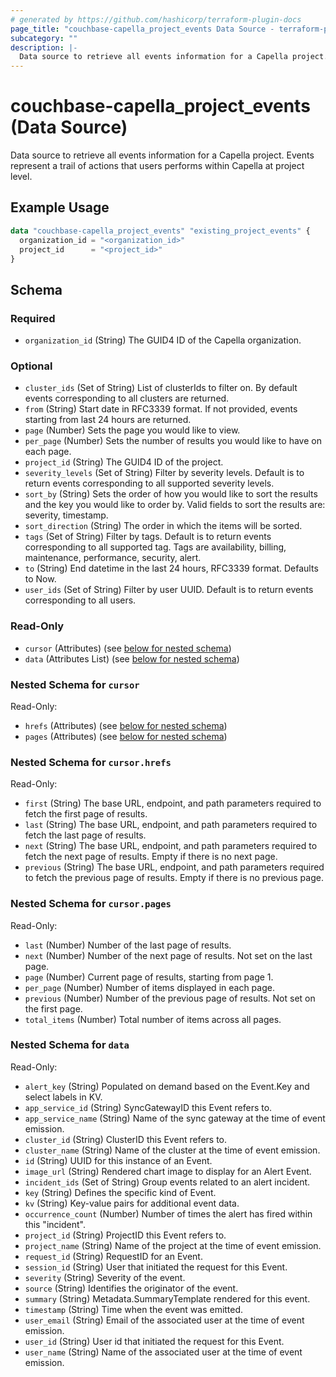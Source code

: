 ```yaml
---
# generated by https://github.com/hashicorp/terraform-plugin-docs
page_title: "couchbase-capella_project_events Data Source - terraform-provider-couchbase-capella"
subcategory: ""
description: |-
  Data source to retrieve all events information for a Capella project. Events represent a trail of actions that users performs within Capella at project level.
---
```


# couchbase-capella_project_events (Data Source)

Data source to retrieve all events information for a Capella project. Events represent a trail of actions that users performs within Capella at project level.

## Example Usage

```terraform
data "couchbase-capella_project_events" "existing_project_events" {
  organization_id = "<organization_id>"
  project_id      = "<project_id>"
}
```

<!-- schema generated by tfplugindocs -->
## Schema

### Required

- `organization_id` (String) The GUID4 ID of the Capella organization.

### Optional

- `cluster_ids` (Set of String) List of clusterIds to filter on. By default events corresponding to all clusters are returned.
- `from` (String) Start date in RFC3339 format. If not provided, events starting from last 24 hours are returned.
- `page` (Number) Sets the page you would like to view.
- `per_page` (Number) Sets the number of results you would like to have on each page.
- `project_id` (String) The GUID4 ID of the project.
- `severity_levels` (Set of String) Filter by severity levels. Default is to return events corresponding to all supported severity levels.
- `sort_by` (String) Sets the order of how you would like to sort the results and the key you would like to order by. Valid fields to sort the results are: severity, timestamp.
- `sort_direction` (String) The order in which the items will be sorted.
- `tags` (Set of String) Filter by tags. Default is to return events corresponding to all supported tag. Tags are availability, billing, maintenance, performance, security, alert.
- `to` (String) End datetime in the last 24 hours, RFC3339 format. Defaults to Now.
- `user_ids` (Set of String) Filter by user UUID. Default is to return events corresponding to all users.

### Read-Only

- `cursor` (Attributes) (see [below for nested schema](#nestedatt--cursor))
- `data` (Attributes List) (see [below for nested schema](#nestedatt--data))

<a id="nestedatt--cursor"></a>
### Nested Schema for `cursor`

Read-Only:

- `hrefs` (Attributes) (see [below for nested schema](#nestedatt--cursor--hrefs))
- `pages` (Attributes) (see [below for nested schema](#nestedatt--cursor--pages))

<a id="nestedatt--cursor--hrefs"></a>
### Nested Schema for `cursor.hrefs`

Read-Only:

- `first` (String) The base URL, endpoint, and path parameters required to fetch the first page of results.
- `last` (String) The base URL, endpoint, and path parameters required to fetch the last page of results.
- `next` (String) The base URL, endpoint, and path parameters required to fetch the next page of results. Empty if there is no next page.
- `previous` (String) The base URL, endpoint, and path parameters required to fetch the previous page of results. Empty if there is no previous page.


<a id="nestedatt--cursor--pages"></a>
### Nested Schema for `cursor.pages`

Read-Only:

- `last` (Number) Number of the last page of results.
- `next` (Number) Number of the next page of results. Not set on the last page.
- `page` (Number) Current page of results, starting from page 1.
- `per_page` (Number) Number of items displayed in each page.
- `previous` (Number) Number of the previous page of results. Not set on the first page.
- `total_items` (Number) Total number of items across all pages.



<a id="nestedatt--data"></a>
### Nested Schema for `data`

Read-Only:

- `alert_key` (String) Populated on demand based on the Event.Key and select labels in KV.
- `app_service_id` (String) SyncGatewayID this Event refers to.
- `app_service_name` (String) Name of the sync gateway at the time of event emission.
- `cluster_id` (String) ClusterID this Event refers to.
- `cluster_name` (String) Name of the cluster at the time of event emission.
- `id` (String) UUID for this instance of an Event.
- `image_url` (String) Rendered chart image to display for an Alert Event.
- `incident_ids` (Set of String) Group events related to an alert incident.
- `key` (String) Defines the specific kind of Event.
- `kv` (String) Key-value pairs for additional event data.
- `occurrence_count` (Number) Number of times the alert has fired within this "incident".
- `project_id` (String) ProjectID this Event refers to.
- `project_name` (String) Name of the project at the time of event emission.
- `request_id` (String) RequestID for an Event.
- `session_id` (String) User that initiated the request for this Event.
- `severity` (String) Severity of the event.
- `source` (String) Identifies the originator of the event.
- `summary` (String) Metadata.SummaryTemplate rendered for this event.
- `timestamp` (String) Time when the event was emitted.
- `user_email` (String) Email of the associated user at the time of event emission.
- `user_id` (String) User id that initiated the request for this Event.
- `user_name` (String) Name of the associated user at the time of event emission.
